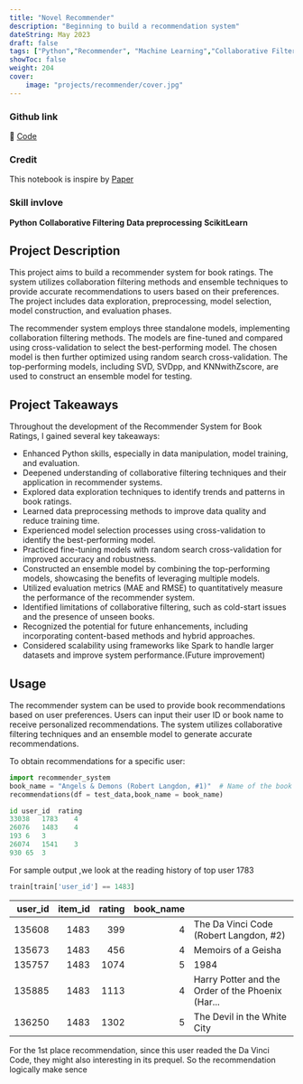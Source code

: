 ```yaml
---
title: "Novel Recommender"
description: "Beginning to build a recommendation system"
dateString: May 2023
draft: false
tags: ["Python","Recommender", "Machine Learning","Collaborative Filtering","Emsemble Machine Learning"]
showToc: false
weight: 204
cover:
    image: "projects/recommender/cover.jpg"
--- 
```

### Github link
🔗 [Code](https://github.com/HanL1223/novel_recommender)
### Credit
This notebook is inspire by [Paper ](https://arxiv.org/pdf/2008.01192.pdf)
### Skill invlove

**Python**  **Collaborative Filtering**  **Data preprocessing**  **ScikitLearn** 


## Project Description
This project aims to build a recommender system for book ratings. The system utilizes collaboration filtering methods and ensemble techniques to provide accurate recommendations to users based on their preferences. The project includes data exploration, preprocessing, model selection, model construction, and evaluation phases.

The recommender system employs three standalone models, implementing collaboration filtering methods. The models are fine-tuned and compared using cross-validation to select the best-performing model. The chosen model is then further optimized using random search cross-validation. The top-performing models, including SVD, SVDpp, and KNNwithZscore, are used to construct an ensemble model for testing.

## Project Takeaways
Throughout the development of the Recommender System for Book Ratings, I gained several key takeaways:

- Enhanced Python skills, especially in data manipulation, model training, and evaluation.
- Deepened understanding of collaborative filtering techniques and their application in recommender systems.
- Explored data exploration techniques to identify trends and patterns in book ratings.
- Learned data preprocessing methods to improve data quality and reduce training time.
- Experienced model selection processes using cross-validation to identify the best-performing model.
- Practiced fine-tuning models with random search cross-validation for improved accuracy and robustness.
- Constructed an ensemble model by combining the top-performing models, showcasing the benefits of leveraging multiple models.
- Utilized evaluation metrics (MAE and RMSE) to quantitatively measure the performance of the recommender system.
- Identified limitations of collaborative filtering, such as cold-start issues and the presence of unseen books.
- Recognized the potential for future enhancements, including incorporating content-based methods and hybrid approaches.
- Considered scalability using frameworks like Spark to handle larger datasets and improve system performance.(Future improvement)

## Usage
The recommender system can be used to provide book recommendations based on user preferences. Users can input their user ID or book name to receive personalized recommendations. The system utilizes collaborative filtering techniques and an ensemble model to generate accurate recommendations.

To obtain recommendations for a specific user:
```python
import recommender_system
book_name = "Angels & Demons (Robert Langdon, #1)"  # Name of the book for which recommendations are required
recommendations(df = test_data,book_name = book_name)

id user_id	rating
33038	1783	4
26076	1483	4
193	6	3
26074	1541	3
930	65	3
```
For sample output ,we look at the reading history of top user 1783
```python
train[train['user_id'] == 1483]
```
| user_id | item_id | rating | book_name |                                                   |
| ------: | ------: | -----: | --------: | ------------------------------------------------- |
|  135608 |    1483 |    399 |         4 | The Da Vinci Code (Robert Langdon, #2)            |
|  135673 |    1483 |    456 |         4 | Memoirs of a Geisha                               |
|  135757 |    1483 |   1074 |         5 | 1984                                              |
|  135885 |    1483 |   1113 |         4 | Harry Potter and the Order of the Phoenix (Har... |
|  136250 |    1483 |   1302 |         5 | The Devil in the White City                       |

For the 1st place recommendation, since this user readed the Da Vinci Code, they might also interesting in its prequel. So the recommendation logically make sence

